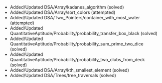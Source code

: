 - Added/Updated DSA/Array/kadanes_algorithm (solved)
- Added/Updated DSA/Array/sort_colors (attempted)
- Added/Updated DSA/Two_Pointers/container_with_most_water (attempted)
- Added/Updated QuantitativeAptitude/Probability/probability_transfer_box_black (solved)
- Added/Updated QuantitativeAptitude/Probability/probability_sum_prime_two_dice (solved)
- Added/Updated QuantitativeAptitude/Probability/probability_two_clubs_from_deck (solved)
- Added/Updated DSA/Array/kth_smallest_element (solved)
- Added/Updated DSA/Trees/tree_traversals (solved)